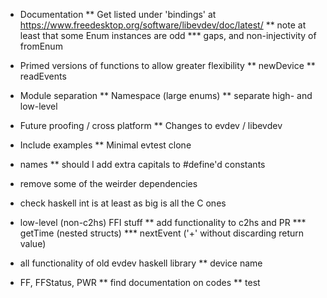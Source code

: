 * Documentation
** Get listed under 'bindings' at https://www.freedesktop.org/software/libevdev/doc/latest/
** note at least that some Enum instances are odd
*** gaps, and non-injectivity of fromEnum

* Primed versions of functions to allow greater flexibility
** newDevice
** readEvents

* Module separation
** Namespace (large enums)
** separate high- and low-level

* Future proofing / cross platform
** Changes to evdev / libevdev

* Include examples
** Minimal evtest clone

* names
** should I add extra capitals to #define'd constants

* remove some of the weirder dependencies

* check haskell int is at least as big is all the C ones

* low-level (non-c2hs) FFI stuff
** add functionality to c2hs and PR
*** getTime (nested structs)
*** nextEvent ('+' without discarding return value)

* all functionality of old evdev haskell library
** device name

* FF, FFStatus, PWR
** find documentation on codes
** test
